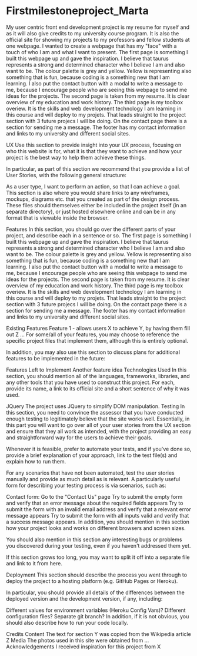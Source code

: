 # Firstmilestoneproject_Marta

My user centric front end development project is my resume for myself and as it will also give credits to my university course program. It is also the official site for showing my projects to my professors and fellow students at one webpage. I wanted to create a webpage that has my "face" with a touch of who I am and what I want to present.
The first page is something I built this webpage up and gave the inspiration. I believe that taurus represents a strong and determined character who I believe I am and also want to be. The colour palette is grey and yellow. Yellow is representing also something that is fun, because coding is a something new that I am learning. I also put the contact button with a modal to write a message to me, because I encourage people who are seeing this webpage to send me ideas for the projects.
The second page is taken from my resume. It is clear overview of my education and work history.
The third page is my toolbox overiew. It is the skills and web development technology I am learning in this course and will deploy to my projets. That leads straight to the project section with 3 future projecs I will be doing.
On the contact page there is a section for sending me a message. The footer has my contact information and links to my university and different social sites.


UX
Use this section to provide insight into your UX process, focusing on who this website is for, what it is that they want to achieve and how your project is the best way to help them achieve these things.

In particular, as part of this section we recommend that you provide a list of User Stories, with the following general structure:

As a user type, I want to perform an action, so that I can achieve a goal.
This section is also where you would share links to any wireframes, mockups, diagrams etc. that you created as part of the design process. These files should themselves either be included in the project itself (in an separate directory), or just hosted elsewhere online and can be in any format that is viewable inside the browser.

Features
In this section, you should go over the different parts of your project, and describe each in a sentence or so.
The first page is something I built this webpage up and gave the inspiration. I believe that taurus represents a strong and determined character who I believe I am and also want to be. The colour palette is grey and yellow. Yellow is representing also something that is fun, because coding is a something new that I am learning. I also put the contact button with a modal to write a message to me, because I encourage people who are seeing this webpage to send me ideas for the projects.
The second page is taken from my resume. It is clear overview of my education and work history.
The third page is my toolbox overiew. It is the skills and web development technology I am learning in this course and will deploy to my projets. That leads straight to the project section with 3 future projecs I will be doing.
On the contact page there is a section for sending me a message. The footer has my contact information and links to my university and different social sites.

Existing Features
Feature 1 - allows users X to achieve Y, by having them fill out Z
...
For some/all of your features, you may choose to reference the specific project files that implement them, although this is entirely optional.

In addition, you may also use this section to discuss plans for additional features to be implemented in the future:

Features Left to Implement
Another feature idea
Technologies Used
In this section, you should mention all of the languages, frameworks, libraries, and any other tools that you have used to construct this project. For each, provide its name, a link to its official site and a short sentence of why it was used.

JQuery
The project uses JQuery to simplify DOM manipulation.
Testing
In this section, you need to convince the assessor that you have conducted enough testing to legitimately believe that the site works well. Essentially, in this part you will want to go over all of your user stories from the UX section and ensure that they all work as intended, with the project providing an easy and straightforward way for the users to achieve their goals.

Whenever it is feasible, prefer to automate your tests, and if you've done so, provide a brief explanation of your approach, link to the test file(s) and explain how to run them.

For any scenarios that have not been automated, test the user stories manually and provide as much detail as is relevant. A particularly useful form for describing your testing process is via scenarios, such as:

Contact form:
Go to the "Contact Us" page
Try to submit the empty form and verify that an error message about the required fields appears
Try to submit the form with an invalid email address and verify that a relevant error message appears
Try to submit the form with all inputs valid and verify that a success message appears.
In addition, you should mention in this section how your project looks and works on different browsers and screen sizes.

You should also mention in this section any interesting bugs or problems you discovered during your testing, even if you haven't addressed them yet.

If this section grows too long, you may want to split it off into a separate file and link to it from here.

Deployment
This section should describe the process you went through to deploy the project to a hosting platform (e.g. GitHub Pages or Heroku).

In particular, you should provide all details of the differences between the deployed version and the development version, if any, including:

Different values for environment variables (Heroku Config Vars)?
Different configuration files?
Separate git branch?
In addition, if it is not obvious, you should also describe how to run your code locally.

Credits
Content
The text for section Y was copied from the Wikipedia article Z
Media
The photos used in this site were obtained from ...
Acknowledgements
I received inspiration for this project from X